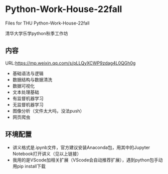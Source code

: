 # Python-Work-House-22fall
Files for THU Python-Work-House-22fall

清华大学乐学python秋季工作坊


## 内容
URL:https://mp.weixin.qq.com/s/pLLQyXCWP9zdag4L0QGh0g
* 基础语法与逻辑
* 数据结构与数据清洗
* 数据可视化
* 文本处理基础
* 有监督机器学习
* 无监督机器学习
* 图像分析（文件太大吗，没法push）
* 网页爬虫



## 环境配置
* 讲义格式是.ipynb文件，官方建议安装Anaconda包，用其中的Jupyter Notebook打开讲义（见以上链接）
* 我用的是VScode加相关扩展（VScode会自动推荐扩展），遇到python包手动用pip install下载